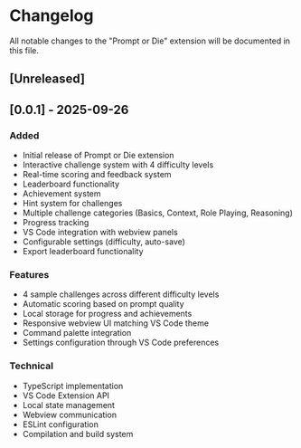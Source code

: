 # Changelog

All notable changes to the "Prompt or Die" extension will be documented in this file.

## [Unreleased]

## [0.0.1] - 2025-09-26

### Added
- Initial release of Prompt or Die extension
- Interactive challenge system with 4 difficulty levels
- Real-time scoring and feedback system
- Leaderboard functionality
- Achievement system
- Hint system for challenges
- Multiple challenge categories (Basics, Context, Role Playing, Reasoning)
- Progress tracking
- VS Code integration with webview panels
- Configurable settings (difficulty, auto-save)
- Export leaderboard functionality

### Features
- 4 sample challenges across different difficulty levels
- Automatic scoring based on prompt quality
- Local storage for progress and achievements
- Responsive webview UI matching VS Code theme
- Command palette integration
- Settings configuration through VS Code preferences

### Technical
- TypeScript implementation
- VS Code Extension API
- Local state management
- Webview communication
- ESLint configuration
- Compilation and build system
